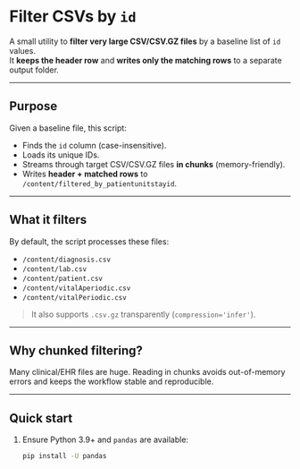 # Filter CSVs by `id`

A small utility to **filter very large CSV/CSV.GZ files** by a baseline list of `id` values.  
It **keeps the header row** and **writes only the matching rows** to a separate output folder.

---

## Purpose

Given a baseline file, this script:
- Finds the `id` column (case-insensitive).
- Loads its unique IDs.
- Streams through target CSV/CSV.GZ files **in chunks** (memory-friendly).
- Writes **header + matched rows** to `/content/filtered_by_patientunitstayid`.

---

## What it filters

By default, the script processes these files:

- `/content/diagnosis.csv`  
- `/content/lab.csv`  
- `/content/patient.csv`  
- `/content/vitalAperiodic.csv`  
- `/content/vitalPeriodic.csv`

> It also supports `.csv.gz` transparently (`compression='infer'`).

---

## Why chunked filtering?

Many clinical/EHR files are huge. Reading in chunks avoids out-of-memory errors and keeps the workflow stable and reproducible.

---

## Quick start

1. Ensure Python 3.9+ and `pandas` are available:
   ```bash
   pip install -U pandas
